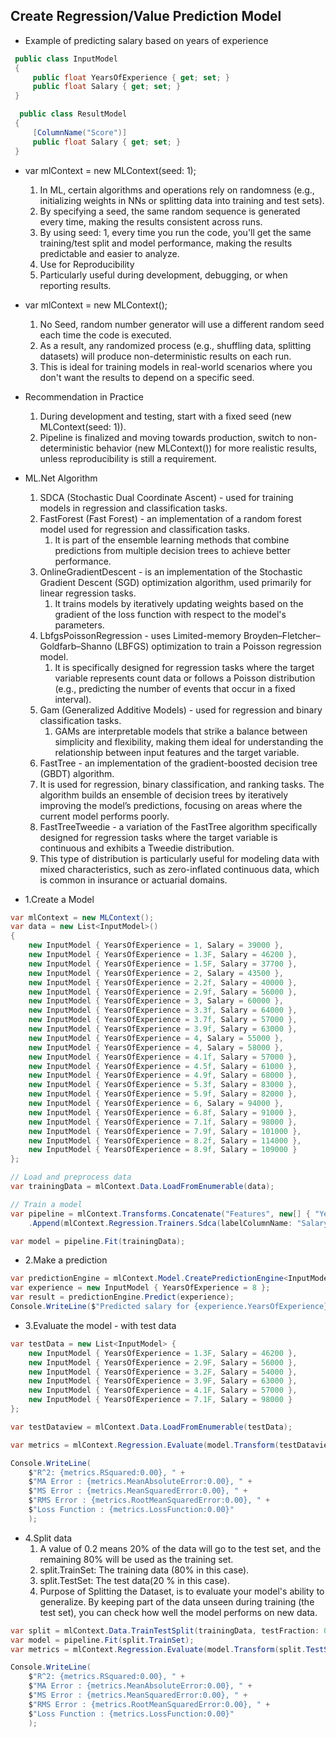 ## Create Regression/Value Prediction Model
* Example of predicting salary based on years of experience
```csharp
 public class InputModel
 {
     public float YearsOfExperience { get; set; }
     public float Salary { get; set; }
 }
```
```csharp
  public class ResultModel
 {
     [ColumnName("Score")]
     public float Salary { get; set; }
 }
```
* var mlContext = new MLContext(seed: 1);
  1. In ML, certain algorithms and operations rely on randomness (e.g., initializing weights in NNs or splitting data into training and test sets).
  2. By specifying a seed, the same random sequence is generated every time, making the results consistent across runs.
  3. By using seed: 1, every time you run the code, you'll get the same training/test split and model performance, making the results predictable and easier to analyze.
  4. Use for Reproducibility
  5. Particularly useful during development, debugging, or when reporting results.
    
* var mlContext = new MLContext();
  1. No Seed, random number generator will use a different random seed each time the code is executed.
  1. As a result, any randomized process (e.g., shuffling data, splitting datasets) will produce non-deterministic results on each run.
  1. This is ideal for training models in real-world scenarios where you don't want the results to depend on a specific seed.

 * Recommendation in Practice
   1. During development and testing, start with a fixed seed (new MLContext(seed: 1)).
   1. Pipeline is finalized and moving towards production, switch to non-deterministic behavior (new MLContext()) for more realistic results, unless reproducibility is still a requirement.

  * ML.Net Algorithm
    1. SDCA (Stochastic Dual Coordinate Ascent) - used for training models in regression and classification tasks.
    2. FastForest (Fast Forest) - an implementation of a random forest model used for regression and classification tasks.
       1. It is part of the ensemble learning methods that combine predictions from multiple decision trees to achieve better performance.
    4. OnlineGradientDescent - is an implementation of the Stochastic Gradient Descent (SGD) optimization algorithm, used primarily for linear regression tasks.
       1. It trains models by iteratively updating weights based on the gradient of the loss function with respect to the model's parameters.
    6. LbfgsPoissonRegression - uses Limited-memory Broyden–Fletcher–Goldfarb–Shanno (LBFGS) optimization to train a Poisson regression model.
       1. It is specifically designed for regression tasks where the target variable represents count data or follows a Poisson distribution (e.g., predicting the number of events that occur in a fixed interval).
    8. Gam (Generalized Additive Models) - used for regression and binary classification tasks.
       1. GAMs are interpretable models that strike a balance between simplicity and flexibility, making them ideal for understanding the relationship between input features and the target variable.
    10. FastTree - an implementation of the gradient-boosted decision tree (GBDT) algorithm.
       1. It is used for regression, binary classification, and ranking tasks. The algorithm builds an ensemble of decision trees by iteratively improving the model’s predictions, focusing on areas where the current model performs poorly.
    12. FastTreeTweedie - a variation of the FastTree algorithm specifically designed for regression tasks where the target variable is continuous and exhibits a Tweedie distribution.
       1. This type of distribution is particularly useful for modeling data with mixed characteristics, such as zero-inflated continuous data, which is common in insurance or actuarial domains.

* 1.Create a Model
```csharp
var mlContext = new MLContext();
var data = new List<InputModel>()
{
    new InputModel { YearsOfExperience = 1, Salary = 39000 },
    new InputModel { YearsOfExperience = 1.3F, Salary = 46200 },
    new InputModel { YearsOfExperience = 1.5F, Salary = 37700 },
    new InputModel { YearsOfExperience = 2, Salary = 43500 },
    new InputModel { YearsOfExperience = 2.2f, Salary = 40000 },
    new InputModel { YearsOfExperience = 2.9f, Salary = 56000 },
    new InputModel { YearsOfExperience = 3, Salary = 60000 },
    new InputModel { YearsOfExperience = 3.3f, Salary = 64000 },
    new InputModel { YearsOfExperience = 3.7f, Salary = 57000 },
    new InputModel { YearsOfExperience = 3.9f, Salary = 63000 },
    new InputModel { YearsOfExperience = 4, Salary = 55000 },
    new InputModel { YearsOfExperience = 4, Salary = 58000 },
    new InputModel { YearsOfExperience = 4.1f, Salary = 57000 },
    new InputModel { YearsOfExperience = 4.5f, Salary = 61000 },
    new InputModel { YearsOfExperience = 4.9f, Salary = 68000 },
    new InputModel { YearsOfExperience = 5.3f, Salary = 83000 },
    new InputModel { YearsOfExperience = 5.9f, Salary = 82000 },
    new InputModel { YearsOfExperience = 6, Salary = 94000 },
    new InputModel { YearsOfExperience = 6.8f, Salary = 91000 },
    new InputModel { YearsOfExperience = 7.1f, Salary = 98000 },
    new InputModel { YearsOfExperience = 7.9f, Salary = 101000 },
    new InputModel { YearsOfExperience = 8.2f, Salary = 114000 },
    new InputModel { YearsOfExperience = 8.9f, Salary = 109000 }
};

// Load and preprocess data
var trainingData = mlContext.Data.LoadFromEnumerable(data);

// Train a model
var pipeline = mlContext.Transforms.Concatenate("Features", new[] { "YearsOfExperience" })
    .Append(mlContext.Regression.Trainers.Sdca(labelColumnName: "Salary", maximumNumberOfIterations: 100));

var model = pipeline.Fit(trainingData);
```

* 2.Make a prediction
```csharp
var predictionEngine = mlContext.Model.CreatePredictionEngine<InputModel, ResultModel>(model);
var experience = new InputModel { YearsOfExperience = 8 };
var result = predictionEngine.Predict(experience);
Console.WriteLine($"Predicted salary for {experience.YearsOfExperience} years of experience: {result.Salary}");
```

* 3.Evaluate the model - with test data
```csharp
var testData = new List<InputModel> {
    new InputModel { YearsOfExperience = 1.3F, Salary = 46200 },
    new InputModel { YearsOfExperience = 2.9F, Salary = 56000 },
    new InputModel { YearsOfExperience = 3.2F, Salary = 54000 },
    new InputModel { YearsOfExperience = 3.9F, Salary = 63000 },
    new InputModel { YearsOfExperience = 4.1F, Salary = 57000 },
    new InputModel { YearsOfExperience = 7.1F, Salary = 98000 }
};

var testDataview = mlContext.Data.LoadFromEnumerable(testData);

var metrics = mlContext.Regression.Evaluate(model.Transform(testDataview), labelColumnName: "Salary");

Console.WriteLine(
    $"R^2: {metrics.RSquared:0.00}, " +
    $"MA Error : {metrics.MeanAbsoluteError:0.00}, " +
    $"MS Error : {metrics.MeanSquaredError:0.00}, " +
    $"RMS Error : {metrics.RootMeanSquaredError:0.00}, " +
    $"Loss Function : {metrics.LossFunction:0.00}"
    );
```

* 4.Split data
   1. A value of 0.2 means 20% of the data will go to the test set, and the remaining 80% will be used as the training set.
   1. split.TrainSet: The training data (80% in this case).
   1. split.TestSet: The test data(20 % in this case).
   1. Purpose of Splitting the Dataset, is to evaluate your model's ability to generalize. By keeping part of the data unseen during training (the test set), you can check how well the model performs on new data.
 ```csharp 
 var split = mlContext.Data.TrainTestSplit(trainingData, testFraction: 0.2);
 var model = pipeline.Fit(split.TrainSet);
 var metrics = mlContext.Regression.Evaluate(model.Transform(split.TestSet), labelColumnName: "Salary");

 Console.WriteLine(
     $"R^2: {metrics.RSquared:0.00}, " +
     $"MA Error : {metrics.MeanAbsoluteError:0.00}, " +
     $"MS Error : {metrics.MeanSquaredError:0.00}, " +
     $"RMS Error : {metrics.RootMeanSquaredError:0.00}, " +
     $"Loss Function : {metrics.LossFunction:0.00}"
     );
```
